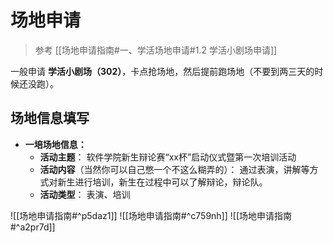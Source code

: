 # 场地申请

> 参考 [[场地申请指南#一、学活场地申请#1.2 学活小剧场申请]]

一般申请 **学活小剧场（302）**，卡点抢场地，然后提前跑场地（不要到两三天的时候还没跑）。

## 场地信息填写

- **一培场地信息：**
	- **活动主题**：
		软件学院新生辩论赛“xx杯”启动仪式暨第一次培训活动
	- **活动内容**（当然你可以自己憋一个不这么糊弄的）：
		通过表演，讲解等方式对新生进行培训，新生在过程中可以了解辩论，辩论队。
	- **活动类型**：
		表演、培训

![[场地申请指南#^p5daz1]]
![[场地申请指南#^c759nh]]
![[场地申请指南#^a2pr7d]]
